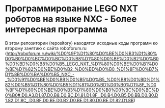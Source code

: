 # Программирование LEGO NXT роботов на языке NXC - Более интересная программа
В этом репозитории (repository) находятся исходные коды программ ко второму занятию с сайта roboforum.ru (http://roboforum.ru/wiki/%D0%9F%D1%80%D0%BE%D0%B3%D1%80%D0%B0%D0%BC%D0%BC%D0%B8%D1%80%D0%BE%D0%B2%D0%B0%D0%BD%D0%B8%D0%B5_LEGO_NXT_%D1%80%D0%BE%D0%B1%D0%BE%D1%82%D0%BE%D0%B2_%D0%BD%D0%B0_%D1%8F%D0%B7%D1%8B%D0%BA%D0%B5_NXC_-_%D0%91%D0%BE%D0%BB%D0%B5%D0%B5_%D0%B8%D0%BD%D1%82%D0%B5%D1%80%D0%B5%D1%81%D0%BD%D0%B0%D1%8F_%D0%BF%D1%80%D0%BE%D0%B3%D1%80%D0%B0%D0%BC%D0%BC%D0%B0#.D0.A3.D1.87.D0.B8.D0.BC.D1.81.D1.8F_.D0.B4.D0.B5.D0.BB.D0.B0.D1.82.D1.8C_.D0.BF.D0.BE.D0.B2.D0.BE.D1.80.D0.BE.D1.82.D1.8B)
